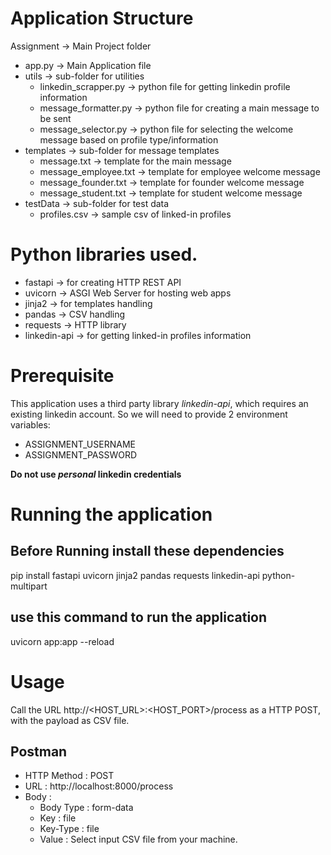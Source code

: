# Application Structure
Assignment                  -> Main Project folder
- app.py                    -> Main Application file
- utils                     -> sub-folder for utilities
  - linkedin_scrapper.py    -> python file for getting linkedin profile information
  - message_formatter.py    -> python file for creating a main message to be sent
  - message_selector.py     -> python file for selecting the welcome message based on profile type/information
- templates                 -> sub-folder for message templates
  - message.txt             -> template for the main message
  - message_employee.txt    -> template for employee welcome message
  - message_founder.txt     -> template for founder welcome message
  - message_student.txt     -> template for student welcome message
- testData                  -> sub-folder for test data
  - profiles.csv            -> sample csv of linked-in profiles

# Python libraries used.
- fastapi           -> for creating HTTP REST API
- uvicorn           -> ASGI Web Server for hosting web apps
- jinja2            -> for templates handling
- pandas            -> CSV handling
- requests          -> HTTP library
- linkedin-api      -> for getting linked-in profiles information

# Prerequisite

This application uses a third party library *linkedin-api*, which requires an existing linkedin account. So we will need to provide 2 environment variables:
- ASSIGNMENT_USERNAME
- ASSIGNMENT_PASSWORD

**Do not use *personal* linkedin credentials**

# Running the application

## Before Running install these dependencies
pip install fastapi uvicorn jinja2 pandas requests linkedin-api python-multipart

## use this command to run the application
uvicorn app:app --reload

# Usage
Call the URL http://<HOST_URL>:<HOST_PORT>/process as a HTTP POST, with the payload as CSV file.

## Postman

- HTTP Method : POST
- URL : http://localhost:8000/process
- Body : 
  - Body Type : form-data
  - Key : file
  - Key-Type : file
  - Value : Select input CSV file from your machine.

